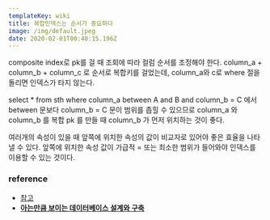 ```yaml
---
templateKey: wiki
title: 복합인덱스는 순서가 중요하다
image: /img/default.jpeg
date: 2020-02-01T00:40:15.196Z
---
```


composite index로 pk를 걸 때 조회에 따라 컬럼 순서를 조정해야 한다. column\_a + column\_b + column\_c 로 순서로 복합키를 걸었는데, column\_a와 c로 where 절을 돌리면 인덱스가  타지 않는다.

select \* from sth where column\_a between A and B and column\_b = C 에서 between 문보다 column\_b = C 문이 범위를 좁힐 수 있으므로 column\_a 와 column\_b 를 복합 pk 를 만들 때 column\_b 가 먼저 위치하는 것이 좋다.

여러개의 속성이 있을 때 앞쪽에 위치한 속성의 값이 비교자로 있어야 좋은 효율을 나타낼 수 있다. 앞쪽에 위치한 속성 값이 가급적 = 또는 최소한 범위가 들어와야 인덱스를 이용할 수 있는 것이다.

### reference

* [참고](https://dba.stackexchange.com/questions/48458/does-the-order-of-columns-in-a-pk-index-matter)
* [**아는만큼 보이는 데이터베이스 설계와 구축**](http://www.yes24.com/Product/Goods/3000991)

